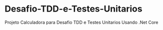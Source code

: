# Desafio-TDD-e-Testes-Unitarios
Projeto Calculadora para Desafio TDD e Testes Unitarios Usando .Net Core

